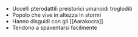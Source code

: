 - Uccelli pterodattili preistorici umanoidi trogloditi
- Popolo che vive in altezza in stormi
- Hanno disguidi con gli [[Aarakocra]]
- Tendono a spaventarsi facilmente